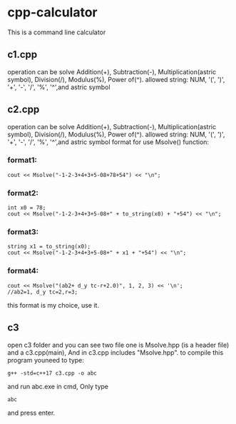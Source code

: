 # cpp-calculator
This is a command line calculator
## c1.cpp
operation can be solve Addition(+), Subtraction(-), Multiplication(astric symbol), Division(/), Modulus(%), Power of(^).
allowed string: NUM, '(', ')', '+', '-', '/', '%', '^',and astric symbol
## c2.cpp
operation can be solve Addition(+), Subtraction(-), Multiplication(astric symbol), Division(/), Modulus(%), Power of(^).
allowed string: NUM, '(', ')', '+', '-', '/', '%', '^',and astric symbol
format for use Msolve() function:
### format1:
    cout << Msolve("-1-2-3+4+3+5-08+78+54") << "\n";
### format2:
    int x0 = 78;
    cout << Msolve("-1-2-3+4+3+5-08+" + to_string(x0) + "+54") << "\n";
### format3:
    string x1 = to_string(x0);
    cout << Msolve("-1-2-3+4+3+5-08+" + x1 + "+54") << "\n";
### format4:
    cout << Msolve("(ab2+ d_y tc-r+2.0)", 1, 2, 3) << '\n';
    //ab2=1, d_y tc=2,r=3;
this format is my choice, use it.

## c3
open c3 folder and you can see two file one is Msolve.hpp (is a header file) and a c3.cpp(main), And in c3.cpp includes "Msolve.hpp".
to compile this program youneed to type:
    
    g++ -std=c++17 c3.cpp -o abc
and run abc.exe in cmd, Only type

    abc
and press enter.
